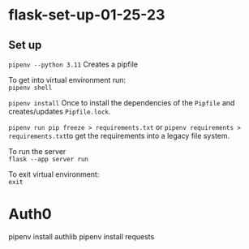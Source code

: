 # flask-set-up-01-25-23

## Set up
``pipenv --python 3.11``
Creates a pipfile

To get into virtual environment run: <br>
``pipenv shell``

``pipenv install`` Once to install the dependencies of the `Pipfile` and creates/updates `Pipfile.lock`.

``pipenv run pip freeze > requirements.txt`` or ``pipenv requirements > requirements.txt``to get the requirements into a legacy file system. 

To run the server <br>
`flask --app server run`

To exit virtual environment:<br>
`exit`

# Auth0
pipenv install authlib
pipenv install requests